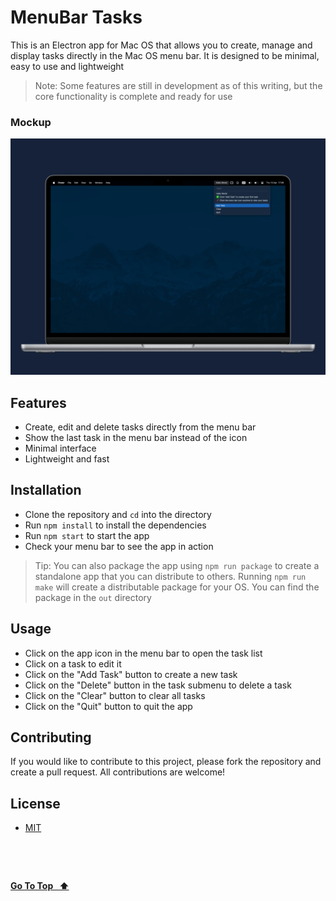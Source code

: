 # MenuBar Tasks

This is an Electron app for Mac OS that allows you to create, manage and display tasks directly in the Mac OS menu bar. It is designed to be minimal, easy to use and lightweight

> Note: Some features are still in development as of this writing, but the core functionality is complete and ready for use

### Mockup

![mockup](./mockup.webp 'mockup')

## Features

- Create, edit and delete tasks directly from the menu bar
- Show the last task in the menu bar instead of the icon
- Minimal interface
- Lightweight and fast

## Installation

- Clone the repository and `cd` into the directory
- Run `npm install` to install the dependencies
- Run `npm start` to start the app
- Check your menu bar to see the app in action

> Tip: You can also package the app using `npm run package` to create a standalone app that you can distribute to others. Running `npm run make` will create a distributable package for your OS. You can find the package in the `out` directory

## Usage

- Click on the app icon in the menu bar to open the task list
- Click on a task to edit it
- Click on the "Add Task" button to create a new task
- Click on the "Delete" button in the task submenu to delete a task
- Click on the "Clear" button to clear all tasks
- Click on the "Quit" button to quit the app

## Contributing

If you would like to contribute to this project, please fork the repository and create a pull request. All contributions are welcome!

## License

- [MIT](LICENSE.md)

&nbsp;

&nbsp;

[**Go To Top &nbsp; ⬆️**](#menubar-tasks)

